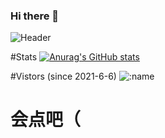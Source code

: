 ### Hi there 👋

![Header](https://capsule-render.vercel.app/api?type=Waving&color=timeGradient&height=200&animation=fadeIn&section=header&text=wjw233&fontSize=60)

#Stats
[![Anurag's GitHub stats](https://github-readme-stats.vercel.app/api?username=wjw233)](https://github.com/anuraghazra/github-readme-stats)

#Vistors (since 2021-6-6)
![:name](https://count.getloli.com/get/@:wjw233)

# 会点吧（

